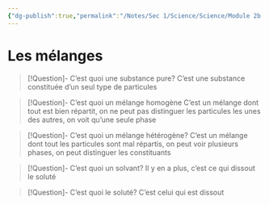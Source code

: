 ```yaml
---
{"dg-publish":true,"permalink":"/Notes/Sec 1/Science/Science/Module 2b 1/Les mélanges/"}
---
```


# Les mélanges

>[!Question]- C’est quoi une substance pure?
C’est une substance constituée d’un seul type de particules

>[!Question]- C’est quoi un mélange homogène
C’est un mélange dont tout est bien répartit, on ne peut pas distinguer les particules les unes des autres, on voit qu’une seule phase

>[!Question]- C’est quoi un mélange hétérogène?
C’est un mélange dont tout les particules sont mal répartis, on peut voir plusieurs phases, on peut distinguer les constituants

>[!Question]- C’est quoi un solvant?
Il y en a plus, c’est ce qui dissout le soluté

>[!Question]- C’est quoi le soluté?
C’est celui qui est dissout

